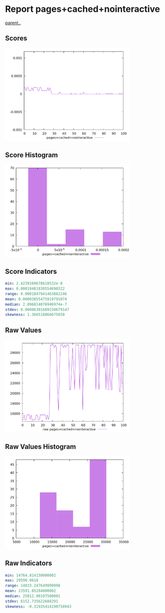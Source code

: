 # Report pages+cached+nointeractive

[parent..](./..)  


## Scores

![score](./score.png)  

## Score Histogram

![hist](./hist.png)  

## Score Indicators

```yaml
min: 2.4239160678618532e-8
max: 0.00018481838554690322
range: 0.0001847941463862246
mean: 0.00003855475919791074
median: 2.896814076946974e-7
stdev: 0.00006301689150679147
skewness: 1.366518866675658

```

## Raw Values

![raw](./raw.png)  

## Raw Values Histogram

![raw hist](./raw_hist.png)  

## Raw Indicators

```yaml
min: 14764.814150000002
max: 29598.0618
range: 14833.247649999998
mean: 23591.85284800002
median: 25012.90107500001
stdev: 6152.735622688291
skewness: -0.31935414190758943

```

<style>
  img {
    max-width: 80%;
  }
</style>
      
